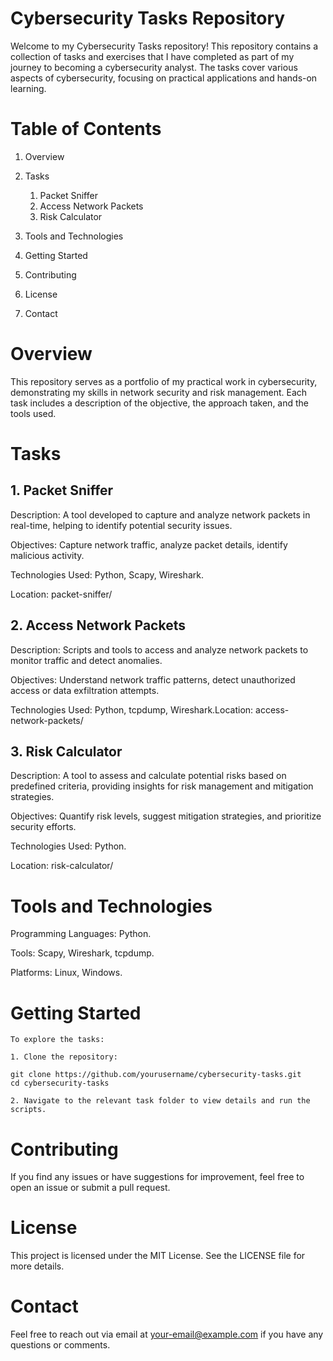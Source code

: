 # Cybersecurity Tasks Repository

Welcome to my Cybersecurity Tasks repository! This repository contains a collection of tasks and exercises that I have completed as part of my journey to becoming a cybersecurity analyst. The tasks cover various aspects of cybersecurity, focusing on practical applications and hands-on learning.

# Table of Contents
1. Overview
2. Tasks
    1. Packet Sniffer
    2. Access Network Packets
    3. Risk Calculator

3. Tools and Technologies
4. Getting Started
5. Contributing
6. License
7. Contact

# Overview

This repository serves as a portfolio of my practical work in cybersecurity, demonstrating my skills in network security and risk management. Each task includes a description of the objective, the approach taken, and the tools used.

# Tasks
## 1. Packet Sniffer

   Description: A tool developed to capture and analyze network packets in real-time, helping to identify potential security issues.

   Objectives: Capture network traffic, analyze packet details, identify malicious activity.

   Technologies Used: Python, Scapy, Wireshark.

   Location: packet-sniffer/

## 2. Access Network Packets

   Description: Scripts and tools to access and analyze network packets to monitor traffic and detect anomalies.

   Objectives: Understand network traffic patterns, detect unauthorized access or data exfiltration attempts.

   Technologies Used: Python, tcpdump, Wireshark.Location: access-network-packets/

## 3. Risk Calculator

   Description: A tool to assess and calculate potential risks based on predefined criteria, providing insights for risk management and mitigation strategies.

   Objectives: Quantify risk levels, suggest mitigation strategies, and prioritize security efforts.

   Technologies Used: Python.

   Location: risk-calculator/

# Tools and Technologies

   Programming Languages: Python.

   Tools: Scapy, Wireshark, tcpdump.

   Platforms: Linux, Windows.

# Getting Started

    To explore the tasks:

    1. Clone the repository:

    git clone https://github.com/yourusername/cybersecurity-tasks.git
    cd cybersecurity-tasks

    2. Navigate to the relevant task folder to view details and run the scripts.

# Contributing

   If you find any issues or have suggestions for improvement, feel free to open an issue or submit a pull request.

# License

   This project is licensed under the MIT License. See the LICENSE file for more details.

# Contact

   Feel free to reach out via email at your-email@example.com if you have any questions or comments.
